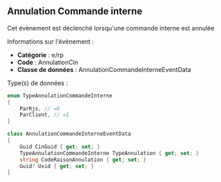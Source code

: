 ## <span id='annulationcommandeinterne'>Annulation Commande interne</span>

Cet évènement est déclenché lorsqu'une commande interne est annulée

Informations sur l'évènement : 

 - **Catégorie** : e/rp
 - **Code** : AnnulationCin
 - **Classe de données** : AnnulationCommandeInterneEventData

Type(s) de données :

```csharp
enum TypeAnnulationCommandeInterne
{
	ParRjs, // =0
	ParClient, // =1
}

class AnnulationCommandeInterneEventData
{
	Guid CinGuid { get; set; }
	TypeAnnulationCommandeInterne TypeAnnulation { get; set; }
	string CodeRaisonAnnulation { get; set; }
	Guid? Uxid { get; set; }
}

```
